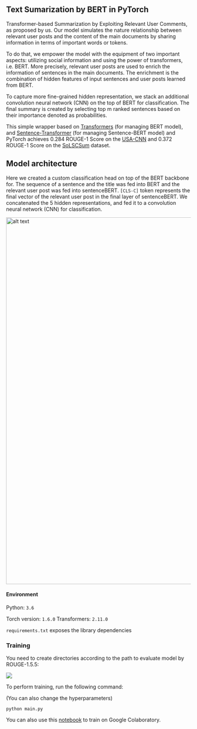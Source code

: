 ## Text Sumarization by BERT in PyTorch

Transformer-based Summarization by Exploiting Relevant User Comments, as proposed by us.
Our model simulates the nature relationship between relevant user posts and the content of the main documents by sharing information in terms of important words or tokens.

To do that, we empower the model with the equipment of two important aspects: utilizing social information and using the power of transformers, i.e. BERT. More precisely, relevant user posts are used to enrich the information of sentences in the main documents. The enrichment is the combination of hidden features of input sentences and user posts learned from BERT. 

To capture more fine-grained hidden representation, we stack an additional convolution neural network (CNN) on the top of BERT for classification. The final summary is created by selecting top m ranked sentences based on their importance denoted as probabilities.

This simple wrapper based on [Transformers](https://github.com/huggingface/transformers) (for managing BERT model), and [Sentence-Transformer](https://github.com/UKPLab/sentence-transformers) (for managing Sentence-BERT model) and PyTorch achieves 0.284 ROUGE-1 Score on the [USA-CNN](https://github.com/chiennv2000/TextSumarization/blob/master/data/USAToday-CNN.json) and 0.372 ROUGE-1 Score on the [SoLSCSum](https://github.com/chiennv2000/TextSumarization/blob/master/data/SoLSCSum.json) dataset.

## Model architecture

Here we created a custom classification head on top of the BERT backbone for. The sequence of a sentence and the title was fed into BERT and the relevant user post was fed into sentenceBERT. ```[CLS-C]``` token represents the final vector of the relevant user post in the final layer of sentenceBERT. We concatenated the 5 hidden representations, and fed it to a convolution neural network (CNN) for classification.

<img src="https://scontent.fhan5-6.fna.fbcdn.net/v/t1.0-9/116874813_1166119750409955_4353412123860951616_o.jpg?_nc_cat=107&_nc_sid=730e14&_nc_ohc=rla-eJTRQBEAX-i9vYG&_nc_ht=scontent.fhan5-6.fna&oh=5b759ad1da6f8ffd665d29dd9bc150a0&oe=5F59C9E8" alt="alt text" width="1000">

#### Environment

Python: `3.6`

Torch version: `1.6.0`
Transformers: `2.11.0`

`requirements.txt` exposes the library dependencies

### Training
You need to create directories according to the path to evaluate model by ROUGE-1.5.5:

![](https://scontent.fhan5-7.fna.fbcdn.net/v/t1.0-9/117168071_1166154057073191_1999305517093526417_n.jpg?_nc_cat=100&_nc_sid=dbeb18&_nc_ohc=uq0ndgR2EYUAX__9DHV&_nc_ht=scontent.fhan5-7.fna&oh=d28129c8f2b3701015029d872a81965b&oe=5F57622E)

To perform training, run the following command:

(You can also change the hyperparameters)
```
python main.py
```

You can also use this [notebook](https://github.com/chiennv2000/TextSumarization/blob/master/Text_Sumarization.ipynb) to train on Google Colaboratory.
